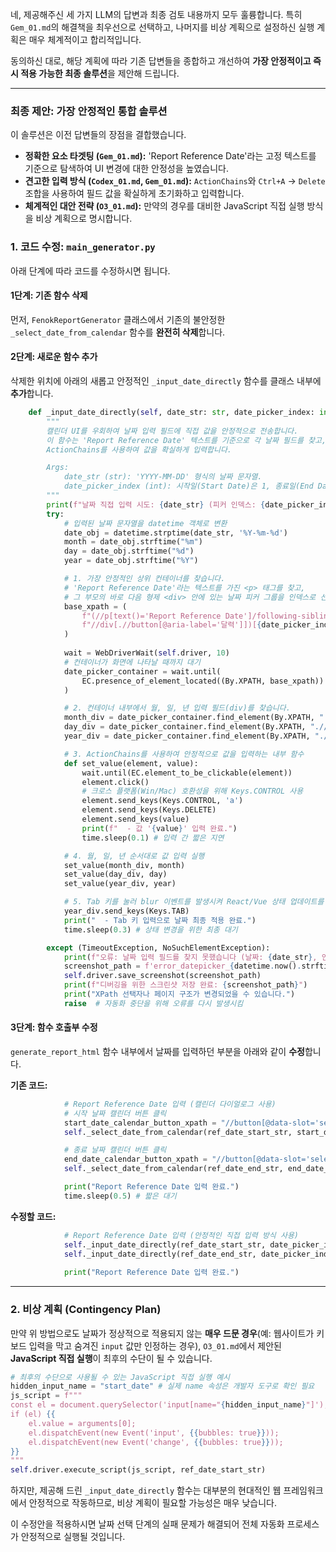 네, 제공해주신 세 가지 LLM의 답변과 최종 검토 내용까지 모두 훌륭합니다. 특히 `Gem_01.md`의 해결책을 최우선으로 선택하고, 나머지를 비상 계획으로 설정하신 실행 계획은 매우 체계적이고 합리적입니다.

동의하신 대로, 해당 계획에 따라 기존 답변들을 종합하고 개선하여 **가장 안정적이고 즉시 적용 가능한 최종 솔루션**을 제안해 드립니다.

-----

### 최종 제안: 가장 안정적인 통합 솔루션

이 솔루션은 이전 답변들의 장점을 결합했습니다.

  * **정확한 요소 타겟팅 (`Gem_01.md`):** 'Report Reference Date'라는 고정 텍스트를 기준으로 탐색하여 UI 변경에 대한 안정성을 높였습니다.
  * **견고한 입력 방식 (`Codex_01.md`, `Gem_01.md`):** `ActionChains`와 `Ctrl+A` -\> `Delete` 조합을 사용하여 필드 값을 확실하게 초기화하고 입력합니다.
  * **체계적인 대안 전략 (`O3_01.md`):** 만약의 경우를 대비한 JavaScript 직접 실행 방식을 비상 계획으로 명시합니다.

### 1\. 코드 수정: `main_generator.py`

아래 단계에 따라 코드를 수정하시면 됩니다.

#### 1단계: 기존 함수 삭제

먼저, `FenokReportGenerator` 클래스에서 기존의 불안정한 `_select_date_from_calendar` 함수를 **완전히 삭제**합니다.

#### 2단계: 새로운 함수 추가

삭제한 위치에 아래의 새롭고 안정적인 `_input_date_directly` 함수를 클래스 내부에 **추가**합니다.

```python
    def _input_date_directly(self, date_str: str, date_picker_index: int):
        """
        캘린더 UI를 우회하여 날짜 입력 필드에 직접 값을 안정적으로 전송합니다.
        이 함수는 'Report Reference Date' 텍스트를 기준으로 각 날짜 필드를 찾고,
        ActionChains를 사용하여 값을 확실하게 입력합니다.

        Args:
            date_str (str): 'YYYY-MM-DD' 형식의 날짜 문자열.
            date_picker_index (int): 시작일(Start Date)은 1, 종료일(End Date)은 2.
        """
        print(f"날짜 직접 입력 시도: {date_str} (피커 인덱스: {date_picker_index})")
        try:
            # 입력된 날짜 문자열을 datetime 객체로 변환
            date_obj = datetime.strptime(date_str, '%Y-%m-%d')
            month = date_obj.strftime("%m")
            day = date_obj.strftime("%d")
            year = date_obj.strftime("%Y")

            # 1. 가장 안정적인 상위 컨테이너를 찾습니다.
            # 'Report Reference Date'라는 텍스트를 가진 <p> 태그를 찾고,
            # 그 부모의 바로 다음 형제 <div> 안에 있는 날짜 피커 그룹을 인덱스로 선택합니다.
            base_xpath = (
                f"(//p[text()='Report Reference Date']/following-sibling::div[1]"
                f"//div[.//button[@aria-label='달력']])[{date_picker_index}]"
            )
            
            wait = WebDriverWait(self.driver, 10)
            # 컨테이너가 화면에 나타날 때까지 대기
            date_picker_container = wait.until(
                EC.presence_of_element_located((By.XPATH, base_xpath))
            )

            # 2. 컨테이너 내부에서 월, 일, 년 입력 필드(div)를 찾습니다.
            month_div = date_picker_container.find_element(By.XPATH, ".//div[@contenteditable='true'][1]")
            day_div = date_picker_container.find_element(By.XPATH, ".//div[@contenteditable='true'][2]")
            year_div = date_picker_container.find_element(By.XPATH, ".//div[@contenteditable='true'][3]")

            # 3. ActionChains를 사용하여 안정적으로 값을 입력하는 내부 함수
            def set_value(element, value):
                wait.until(EC.element_to_be_clickable(element))
                element.click()
                # 크로스 플랫폼(Win/Mac) 호환성을 위해 Keys.CONTROL 사용
                element.send_keys(Keys.CONTROL, 'a')
                element.send_keys(Keys.DELETE)
                element.send_keys(value)
                print(f"  - 값 '{value}' 입력 완료.")
                time.sleep(0.1) # 입력 간 짧은 지연

            # 4. 월, 일, 년 순서대로 값 입력 실행
            set_value(month_div, month)
            set_value(day_div, day)
            set_value(year_div, year)

            # 5. Tab 키를 눌러 blur 이벤트를 발생시켜 React/Vue 상태 업데이트를 트리거
            year_div.send_keys(Keys.TAB)
            print("  - Tab 키 입력으로 날짜 최종 적용 완료.")
            time.sleep(0.3) # 상태 변경을 위한 최종 대기

        except (TimeoutException, NoSuchElementException):
            print(f"오류: 날짜 입력 필드를 찾지 못했습니다 (날짜: {date_str}, 인덱스: {date_picker_index}).")
            screenshot_path = f'error_datepicker_{datetime.now().strftime("%Y%m%d%H%M%S")}.png'
            self.driver.save_screenshot(screenshot_path)
            print(f"디버깅을 위한 스크린샷 저장 완료: {screenshot_path}")
            print("XPath 선택자나 페이지 구조가 변경되었을 수 있습니다.")
            raise  # 자동화 중단을 위해 오류를 다시 발생시킴
```

#### 3단계: 함수 호출부 수정

`generate_report_html` 함수 내부에서 날짜를 입력하던 부분을 아래와 같이 **수정**합니다.

**기존 코드:**

```python
            # Report Reference Date 입력 (캘린더 다이얼로그 사용)
            # 시작 날짜 캘린더 버튼 클릭
            start_date_calendar_button_xpath = "//button[@data-slot='selector-button' and @aria-label='달력'][1]" # 첫 번째 달력 버튼
            self._select_date_from_calendar(ref_date_start_str, start_date_calendar_button_xpath) # 시작 날짜 선택

            # 종료 날짜 캘린더 버튼 클릭
            end_date_calendar_button_xpath = "//button[@data-slot='selector-button' and @aria-label='달력'][2]" # 두 번째 달력 버튼
            self._select_date_from_calendar(ref_date_end_str, end_date_calendar_button_xpath) # 종료 날짜 선택

            print("Report Reference Date 입력 완료.")
            time.sleep(0.5) # 짧은 대기
```

**수정할 코드:**

```python
            # Report Reference Date 입력 (안정적인 직접 입력 방식 사용)
            self._input_date_directly(ref_date_start_str, date_picker_index=1)
            self._input_date_directly(ref_date_end_str, date_picker_index=2)
            
            print("Report Reference Date 입력 완료.")
```

-----

### 2\. 비상 계획 (Contingency Plan)

만약 위 방법으로도 날짜가 정상적으로 적용되지 않는 **매우 드문 경우**(예: 웹사이트가 키보드 입력을 막고 숨겨진 `input` 값만 인정하는 경우), `O3_01.md`에서 제안된 **JavaScript 직접 실행**이 최후의 수단이 될 수 있습니다.

```python
# 최후의 수단으로 사용될 수 있는 JavaScript 직접 실행 예시
hidden_input_name = "start_date" # 실제 name 속성은 개발자 도구로 확인 필요
js_script = f"""
const el = document.querySelector('input[name="{hidden_input_name}"]');
if (el) {{
    el.value = arguments[0];
    el.dispatchEvent(new Event('input', {{bubbles: true}}));
    el.dispatchEvent(new Event('change', {{bubbles: true}}));
}}
"""
self.driver.execute_script(js_script, ref_date_start_str)
```

하지만, 제공해 드린 `_input_date_directly` 함수는 대부분의 현대적인 웹 프레임워크에서 안정적으로 작동하므로, 비상 계획이 필요할 가능성은 매우 낮습니다.

이 수정안을 적용하시면 날짜 선택 단계의 실패 문제가 해결되어 전체 자동화 프로세스가 안정적으로 실행될 것입니다.